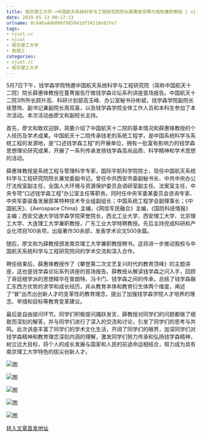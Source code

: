```yaml
---
title: 南京理工大学->中国航天系统科学与工程研究院院长薛惠锋受聘为我校兼职教授 | njust.cc
date: 2019-05-13 00:17:13
urlname: 8c846a4d6090f085941df34310e93fe7
tags: 
- njust.cc
- njust
- 南京理工大学
- 南理工
categories:
- njust.cc
- 南京理工大学
---
```



5月7日下午，钱学森学院特邀中国航天系统科学与工程研究院（简称中国航天十二院）院长薛惠锋教授在蔓菁报告厅做钱学森论坛系列讲座首场报告。中国航天十二院3所所长顾升高、科研计划部高玉峰、办公室秘书孙彬斌，钱学森学院副院长徐慧玲、副书记兼副院长周双喜，以及钱学森学院全体工作人员和本科生参加了本次活动。本次活动由廖文和副校长主持。

首先，廖文和致欢迎辞，简要介绍了中国航天十二院的基本情况和薛惠锋教授的个人经历及学术成果。中国航天十二院传承钱老的系统工程学，是中国系统科学与系统工程的发源地，是“口述钱学森工程”的开展单位，拥有一批富有影响力的钱学森思想理论研究成果，开展了一系列传承发扬钱学森高尚品质、科学精神和学术思想的活动。

薛惠锋教授是系统工程与管理科学专家，国际宇航科学院院士，现任中国航天系统科学与工程研究院院长兼党委副书记。曾任中共西安市委副秘书长、中共中央办公厅法规室副主任，全国人大环境与资源保护委员会调研室副主任、法案室主任，中央专项“口述钱学森工程”办公室主任等职务。同时任中央军委某委员会咨询专家、中央军委装备发展部某特种技术专业组副组长；中国系统工程学会副理事长；《中国航天》、《Aerospace China》主编，《网信军民融合》主编，《国防科技情报》主编；西安交通大学钱学森学院荣誉院长，西北工业大学、西安理工大学、北京理工大学、大连理工大学兼职教授，广东工业大学特聘教授。先后主持完成科研和产业化项目100余项，出版著作30余部，发表学术论文500余篇。

随后，廖文和为薛教授颁发南京理工大学兼职教授聘书。这将进一步推动我校与中国航天系统科学与工程研究院间的学术交流和深入合作。

聘任结束后，薛惠锋教授作了《攀登第二次文艺复兴时代的教育顶峰》的主题讲座，这也是钱学森论坛系列讲座的首场报告。薛教授从解读钱学森之问入手，回顾了哥廷根学派的思想精华在普朗特、冯卡门、钱学森之间的传承，总结了钱学森融汇东西方优势的求学和成长经历，并从教育本体和教育衍生体两个维度，阐述了“冒”出杰出创新人才的变革性的教育理念，提出了加强钱学森学院人才培养的理念、举措和目标等教育变革建议。

最后是自由提问环节。同学们积极提问踊跃发言，薛教授对同学们的问题都做了细致而深刻的解答，并与同学们进行了深入的交流和讨论，引发了同学们的思考与共鸣。此次讲座丰富了同学们的学术文化生活，开阔了同学们的眼界，加深同学们对钱学森精神和教育理念深刻内涵的理解，激发同学们努力传承和弘扬钱学森精神，树立远大目标，将个人的成长发展与国家和人民的前途命运相结合，努力成为具有南京理工大学特色的拔尖创新人才。



![图](http://zs.njust.edu.cn/_upload/article/images/ad/83/5c9e75444a92a7b2a4bc6ddb5356/721e6cdc-96ed-41fb-bf27-94db1a4c02a3.jpg)

![图](http://zs.njust.edu.cn/_upload/article/images/ad/83/5c9e75444a92a7b2a4bc6ddb5356/aac7e047-34bd-4b10-ab01-54ec64a3339c.jpg)

![图](http://zs.njust.edu.cn/_upload/article/images/ad/83/5c9e75444a92a7b2a4bc6ddb5356/4047a227-66fc-48c4-97e0-b08bd0751cb0.jpg)

![图](http://zs.njust.edu.cn/_upload/article/images/ad/83/5c9e75444a92a7b2a4bc6ddb5356/f03346b0-945c-485b-bbeb-30792ec79fe8.jpg)

![图](http://zs.njust.edu.cn/_upload/article/images/ad/83/5c9e75444a92a7b2a4bc6ddb5356/6302a7ff-d1b7-449c-9203-fc2ce4e10b61.jpg)

[转入文章首发地址](http://zs.njust.edu.cn/10/98/c4621a200856/page.htm)